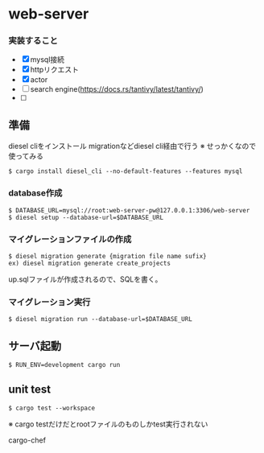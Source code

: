 # web-server

### 実装すること
- [x] mysql接続
- [x] httpリクエスト
- [x] actor
- [ ] search engine(https://docs.rs/tantivy/latest/tantivy/)
- [ ] 

## 準備
diesel cliをインストール
migrationなどdiesel cli経由で行う
※ せっかくなので使ってみる
```shell
$ cargo install diesel_cli --no-default-features --features mysql
```
### database作成
```shell
$ DATABASE_URL=mysql://root:web-server-pw@127.0.0.1:3306/web-server
$ diesel setup --database-url=$DATABASE_URL
```

### マイグレーションファイルの作成
```shell
$ diesel migration generate {migration file name sufix}
ex) diesel migration generate create_projects
```
up.sqlファイルが作成されるので、SQLを書く。

### マイグレーション実行
```shell
$ diesel migration run --database-url=$DATABASE_URL
```

## サーバ起動

```shell
$ RUN_ENV=development cargo run
```

## unit test

```shell
$ cargo test --workspace
```
※ cargo testだけだとrootファイルのものしかtest実行されない


cargo-chef
